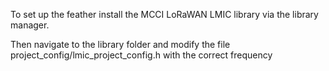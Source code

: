 To set up the feather install the MCCI LoRaWAN LMIC library via the library manager.

Then navigate to the library folder and modify the file project_config/lmic_project_config.h with the correct frequency
